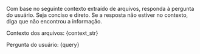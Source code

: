 Com base no seguinte contexto extraído de arquivos, responda à pergunta do usuário.
Seja conciso e direto. Se a resposta não estiver no contexto, diga que não encontrou a informação.

Contexto dos arquivos:
{context_str}

Pergunta do usuário:
{query}
